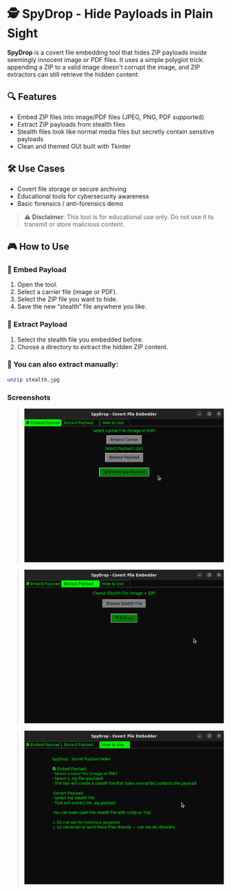 # 🕵️ SpyDrop - Hide Payloads in Plain Sight

**SpyDrop** is a covert file embedding tool that hides ZIP payloads inside seemingly innocent image or PDF files.
It uses a simple polyglot trick: appending a ZIP to a valid image doesn't corrupt the image, and ZIP extractors can still retrieve the hidden content.

## 🔍 Features

- Embed ZIP files into image/PDF files (JPEG, PNG, PDF supported)
- Extract ZIP payloads from stealth files
- Stealth files look like normal media files but secretly contain sensitive payloads
- Clean and themed GUI built with Tkinter

## 🛠 Use Cases

- Covert file storage or secure archiving
- Educational tools for cybersecurity awareness
- Basic forensics / anti-forensics demo

> ⚠️ **Disclaimer**: This tool is for educational use only. Do not use it to transmit or store malicious content.

## 🎮 How to Use

### 🔐 Embed Payload
1. Open the tool.
2. Select a carrier file (image or PDF).
3. Select the ZIP file you want to hide.
4. Save the new “stealth” file anywhere you like.

### 🧰 Extract Payload
1. Select the stealth file you embedded before.
2. Choose a directory to extract the hidden ZIP content.

### 🧪 You can also extract manually:
```bash
unzip stealth.jpg
```

### Screenshots
> ![Screenshot](Screenshot1.png)

> ![Screenshot](Screenshot2.png)

> ![Screenshot](Screenshot3.png)


